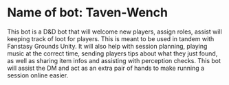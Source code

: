 # Name of bot: Taven-Wench

This bot is a D&D bot that will welcome new players, assign roles, assist will keeping track of loot for players.
This is meant to be used in tandem with Fanstasy Grounds Unity. It will also help with session planning, playing 
music at the correct time, sending players tips about what they just found, as well as sharing item infos and 
assisting with perception checks. This bot will assist the DM and act as an extra pair of hands to make running
a session online easier. 
